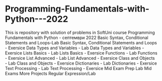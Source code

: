 # Programming-Fundamentals-with-Python---2022
This is repository with solution of problems in SoftUni course Programming Fundamentals with Python - септември 2022
Basic Syntax, Conditional Statements and Loops-Lab
Basic Syntax, Conditional Statements and Loops - Exersice
Data Types and Variables - Lab
Data Types and Variables - Exersice
Lists Basics - Lab
Lists Basics - Exersice
Functions - Lab
Functions - Exersice
List Advanced - Lab
List Advanced - Exersice
Class and Objects - Lab
Class and Objects - Exersice
Dictionaries - Lab
Dictionaries - Exersice
Text Processing - Lab
Text Processing - Exersice
Mid Exam Prep Lab
Mid Exams More
Projects
Regular Expression/Lab
